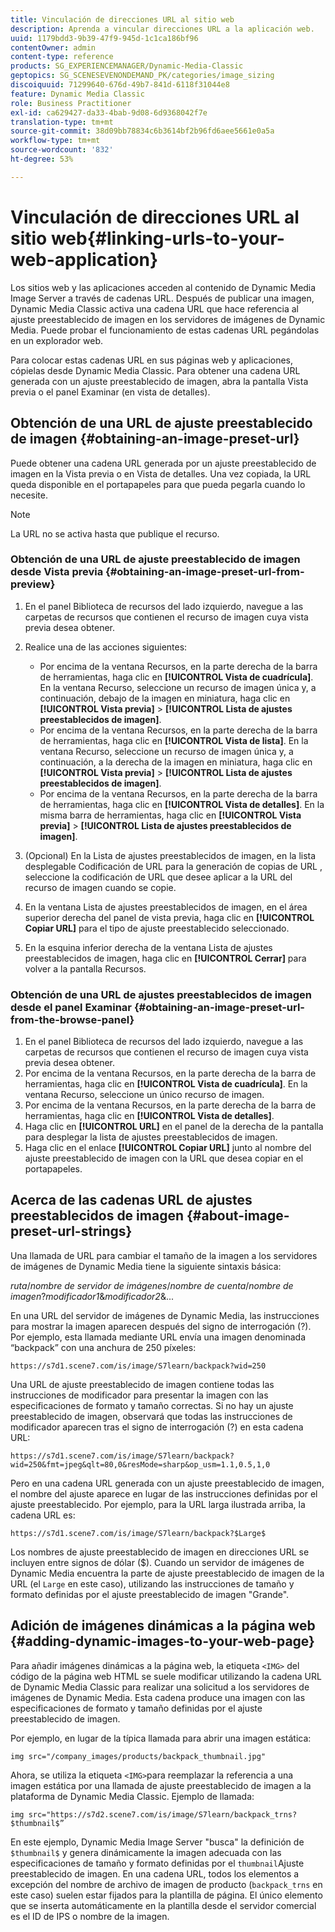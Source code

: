 ```yaml
---
title: Vinculación de direcciones URL al sitio web
description: Aprenda a vincular direcciones URL a la aplicación web.
uuid: 1179bdd3-9b39-47f9-945d-1c1ca186bf96
contentOwner: admin
content-type: reference
products: SG_EXPERIENCEMANAGER/Dynamic-Media-Classic
geptopics: SG_SCENESEVENONDEMAND_PK/categories/image_sizing
discoiquuid: 71299640-676d-49b7-841d-6118f31044e8
feature: Dynamic Media Classic
role: Business Practitioner
exl-id: ca629427-da33-4bab-9d08-6d9368042f7e
translation-type: tm+mt
source-git-commit: 38d09bb78834c6b3614bf2b96fd6aee5661e0a5a
workflow-type: tm+mt
source-wordcount: '832'
ht-degree: 53%

---
```


# Vinculación de direcciones URL al sitio web{#linking-urls-to-your-web-application}

Los sitios web y las aplicaciones acceden al contenido de Dynamic Media Image Server a través de cadenas URL. Después de publicar una imagen, Dynamic Media Classic activa una cadena URL que hace referencia al ajuste preestablecido de imagen en los servidores de imágenes de Dynamic Media. Puede probar el funcionamiento de estas cadenas URL pegándolas en un explorador web.

Para colocar estas cadenas URL en sus páginas web y aplicaciones, cópielas desde Dynamic Media Classic. Para obtener una cadena URL generada con un ajuste preestablecido de imagen, abra la pantalla Vista previa o el panel Examinar (en vista de detalles).

## Obtención de una URL de ajuste preestablecido de imagen  {#obtaining-an-image-preset-url}

Puede obtener una cadena URL generada por un ajuste preestablecido de imagen en la Vista previa o en Vista de detalles. Una vez copiada, la URL queda disponible en el portapapeles para que pueda pegarla cuando lo necesite.

>[!NOTE]
>
>La URL no se activa hasta que publique el recurso.

### Obtención de una URL de ajuste preestablecido de imagen desde Vista previa  {#obtaining-an-image-preset-url-from-preview}

1. En el panel Biblioteca de recursos del lado izquierdo, navegue a las carpetas de recursos que contienen el recurso de imagen cuya vista previa desea obtener.
1. Realice una de las acciones siguientes:

   * Por encima de la ventana Recursos, en la parte derecha de la barra de herramientas, haga clic en **[!UICONTROL Vista de cuadrícula]**. En la ventana Recurso, seleccione un recurso de imagen única y, a continuación, debajo de la imagen en miniatura, haga clic en **[!UICONTROL Vista previa]** > **[!UICONTROL Lista de ajustes preestablecidos de imagen]**.
   * Por encima de la ventana Recursos, en la parte derecha de la barra de herramientas, haga clic en **[!UICONTROL Vista de lista]**. En la ventana Recurso, seleccione un recurso de imagen única y, a continuación, a la derecha de la imagen en miniatura, haga clic en **[!UICONTROL Vista previa]** > **[!UICONTROL Lista de ajustes preestablecidos de imagen]**.
   * Por encima de la ventana Recursos, en la parte derecha de la barra de herramientas, haga clic en **[!UICONTROL Vista de detalles]**. En la misma barra de herramientas, haga clic en **[!UICONTROL Vista previa]** > **[!UICONTROL Lista de ajustes preestablecidos de imagen]**.

1. (Opcional) En la Lista de ajustes preestablecidos de imagen, en la lista desplegable Codificación de URL para la generación de copias de URL , seleccione la codificación de URL que desee aplicar a la URL del recurso de imagen cuando se copie.
1. En la ventana Lista de ajustes preestablecidos de imagen, en el área superior derecha del panel de vista previa, haga clic en **[!UICONTROL Copiar URL]** para el tipo de ajuste preestablecido seleccionado.
1. En la esquina inferior derecha de la ventana Lista de ajustes preestablecidos de imagen, haga clic en **[!UICONTROL Cerrar]** para volver a la pantalla Recursos.

### Obtención de una URL de ajustes preestablecidos de imagen desde el panel Examinar {#obtaining-an-image-preset-url-from-the-browse-panel}

1. En el panel Biblioteca de recursos del lado izquierdo, navegue a las carpetas de recursos que contienen el recurso de imagen cuya vista previa desea obtener.
1. Por encima de la ventana Recursos, en la parte derecha de la barra de herramientas, haga clic en **[!UICONTROL Vista de cuadrícula]**. En la ventana Recurso, seleccione un único recurso de imagen.
1. Por encima de la ventana Recursos, en la parte derecha de la barra de herramientas, haga clic en **[!UICONTROL Vista de detalles]**.
1. Haga clic en **[!UICONTROL URL]** en el panel de la derecha de la pantalla para desplegar la lista de ajustes preestablecidos de imagen.
1. Haga clic en el enlace **[!UICONTROL Copiar URL]** junto al nombre del ajuste preestablecido de imagen con la URL que desea copiar en el portapapeles.

## Acerca de las cadenas URL de ajustes preestablecidos de imagen {#about-image-preset-url-strings}

Una llamada de URL para cambiar el tamaño de la imagen a los servidores de imágenes de Dynamic Media tiene la siguiente sintaxis básica:

*ruta*/*nombre de servidor de imágenes*/*nombre de cuenta*/*nombre de imagen*?*modificador1*&amp;*modificador2*&amp;...

En una URL del servidor de imágenes de Dynamic Media, las instrucciones para mostrar la imagen aparecen después del signo de interrogación (?). Por ejemplo, esta llamada mediante URL envía una imagen denominada “backpack” con una anchura de 250 píxeles:

```as3
https://s7d1.scene7.com/is/image/S7learn/backpack?wid=250
```

Una URL de ajuste preestablecido de imagen contiene todas las instrucciones de modificador para presentar la imagen con las especificaciones de formato y tamaño correctas. Si no hay un ajuste preestablecido de imagen, observará que todas las instrucciones de modificador aparecen tras el signo de interrogación (?) en esta cadena URL:

```as3
https://s7d1.scene7.com/is/image/S7learn/backpack?wid=250&fmt=jpeg&qlt=80,0&resMode=sharp&op_usm=1.1,0.5,1,0
```

Pero en una cadena URL generada con un ajuste preestablecido de imagen, el nombre del ajuste aparece en lugar de las instrucciones definidas por el ajuste preestablecido. Por ejemplo, para la URL larga ilustrada arriba, la cadena URL es:

```as3
https://s7d1.scene7.com/is/image/S7learn/backpack?$Large$
```

Los nombres de ajuste preestablecido de imagen en direcciones URL se incluyen entre signos de dólar ($). Cuando un servidor de imágenes de Dynamic Media encuentra la parte de ajuste preestablecido de imagen de la URL (el `Large` en este caso), utilizando las instrucciones de tamaño y formato definidas por el ajuste preestablecido de imagen &quot;Grande&quot;.

## Adición de imágenes dinámicas a la página web {#adding-dynamic-images-to-your-web-page}

Para añadir imágenes dinámicas a la página web, la etiqueta `<IMG>` del código de la página web HTML se suele modificar utilizando la cadena URL de Dynamic Media Classic para realizar una solicitud a los servidores de imágenes de Dynamic Media. Esta cadena produce una imagen con las especificaciones de formato y tamaño definidas por el ajuste preestablecido de imagen.

Por ejemplo, en lugar de la típica llamada para abrir una imagen estática:

```as3
img src="/company_images/products/backpack_thumbnail.jpg"
```

Ahora, se utiliza la etiqueta `<IMG>`para reemplazar la referencia a una imagen estática por una llamada de ajuste preestablecido de imagen a la plataforma de Dynamic Media Classic. Ejemplo de llamada:

```as3
img src="https://s7d2.scene7.com/is/image/S7learn/backpack_trns?$thumbnail$”
```

En este ejemplo, Dynamic Media Image Server &quot;busca&quot; la definición de `$thumbnail$` y genera dinámicamente la imagen adecuada con las especificaciones de tamaño y formato definidas por el `thumbnail`Ajuste preestablecido de imagen. En una cadena URL, todos los elementos a excepción del nombre de archivo de imagen de producto (`backpack_trns` en este caso) suelen estar fijados para la plantilla de página. El único elemento que se inserta automáticamente en la plantilla desde el servidor comercial es el ID de IPS o nombre de la imagen.
